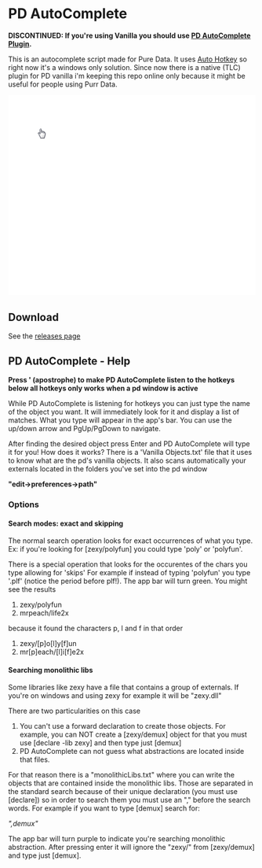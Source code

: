 # PD AutoComplete

**DISCONTINUED: If you're using Vanilla you should use [PD AutoComplete Plugin](https://github.com/HenriAugusto/PD-AutoComplete-Plugin).**

This is an autocomplete script made for Pure Data. It uses [Auto Hotkey](https://autohotkey.com/) so right now it's a windows only solution. Since now there is a native (TLC) plugin for PD vanilla i'm keeping this repo online only because it might be useful for people using Purr Data.


![gif demo](https://github.com/HenriAugusto/PD-AutoComplete/blob/master/demo%20images/PD%20AutoCOmplete%20demo.gif)

## Download

See the [releases page](https://github.com/HenriAugusto/PD-AutoComplete/releases)

## PD AutoComplete - Help

**Press ' (apostrophe) to make PD AutoComplete listen to the hotkeys below
all hotkeys only works when a pd window is active**

While PD AutoComplete is listening for hotkeys you can just type the name of the object you want. It will immediately look for it and display a list of matches. 
What you type will appear in the app's bar. You can use the up/down arrow and PgUp/PgDown to navigate. 

After finding the desired object press Enter and PD AutoComplete will type it for you!
How does it works? There is a 'Vanilla Objects.txt' file that it uses to know what are the pd's vanilla objects. It also scans automatically your externals located in the folders you've set into the pd window

**"edit->preferences->path"**

### Options

#### Search modes: exact and skipping

The normal search operation looks for exact occurrences of what you type. Ex: if you're looking for [zexy/polyfun] you could type 'poly' or 'polyfun'.

There is a special operation that looks for the occurentes of the chars you type allowing for 'skips'
For example if instead of typing 'polyfun' you type '.plf' (notice the period before plf!). The app bar will turn green. You might see the results

1. zexy/polyfun
2. mrpeach/life2x

because it found the characters p, l and f in that order

1. zexy/[p]o[l]y[f]un
2. mr[p]each/[l]i[f]e2x

#### Searching monolithic libs

Some libraries like zexy have a file that contains a group of externals. If you're on windows and using zexy for example it will be "zexy.dll"

There are two particularities on this case

1. You can't use a forward declaration to create those objects. For example, you can NOT create a [zexy/demux] object
for that you must use [declare -lib zexy] and then type just [demux]
2. PD AutoComplete can not guess what abstractions are located inside that files.

For that reason there is a "monolithicLibs.txt" where you can write the objects that are contained inside the monolithic libs.
Those are separated in the standard search because of their unique declaration (you must use [declare]) so in order to search them you
must use an "," before the search words. For example if you want to type [demux] search for:

*",demux"*

The app bar will turn purple to indicate you're searching monolithic abstraction. After pressing enter it will ignore the "zexy/" from [zexy/demux] and type just [demux].
